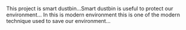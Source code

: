 This project is smart dustbin...Smart dustbin is useful to protect our environment...
In this is modern environment this is one of the modern technique used to save our environment...
